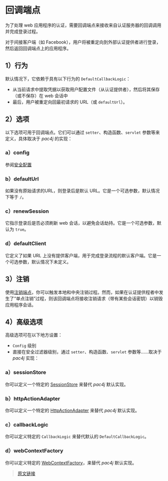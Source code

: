 # 回调端点

为了处理 web 应用程序的认证，需要回调端点来接收来自认证服务器的回调调用并完成登录过程。

对于间接客户端（如 Facebook），用户将被重定向到外部认证提供者进行登录，然后返回回调端点上的应用程序。

## 1）行为

默认情况下，它依赖于具有以下行为的 `DefaultCallbackLogic`：

- 从当前请求中提取凭据以获取用户配置文件（从认证提供者），然后将其保存（或不保存）在 web 会话中
- 最后，用户被重定向回最初请求的 URL（或 `defaultUrl`）。

## 2）选项

以下选项可用于回调端点。它们可以通过 `setter`、构造函数、`servlet` 参数等来定义，具体取决于 *pac4j* 的实现：

### a）config

参阅[安全配置](/v5.7/config.html)

### b）defaultUrl

如果没有原始请求的URL，则登录后是默认 URL。它是一个可选参数，默认情况下等于 `/`。

### c）renewSession

它指示登录后是否必须刷新 web 会话，以避免会话劫持。它是一个可选参数，默认为 `true`。

### d）defaultClient

它定义了如果 URL 上没有提供客户端，用于完成登录流程的默认客户端。它是一个可选参数，默认情况下未定义。

## 3）注销

使用[注销端点](/v5.7/logout-endpoint.html)，你可以触发本地和中央注销过程。然而，如果在认证提供程者中发生了“单点注销”过程，则该回调端点将接收注销请求（带有某些会话密钥）以销毁应用程序会话。

## 4）高级选项

高级选项可在以下地方设置：

- `Config` 级别
- 直接在安全过滤器级别，通过 `setter`、构造函数、`servlet` 参数等……取决于 *pac4j* 实现：

### a）sessionStore

你可以定义一个特定的 [SessionStore](/v5.7/session-store.html) 来替代 *pac4j* 默认实现。

### b）httpActionAdapter

你可以定义一个特定的 [HttpActionAdapter](/v5.7/http-action-adapter.html) 来替代 *pac4j* 默认实现。

### c）callbackLogic

你可以定义特定的 `CallbackLogic` 来替代默认的 `DefaultCallbackLogic`。

### d）webContextFactory

你可以定义特定的 [WebContextFactory](/v5.7/web-context.html)，来替代 *pac4j* 默认实现。

> [原文链接](https://www.pac4j.org/5.7.x/docs/callback-endpoint.html)
